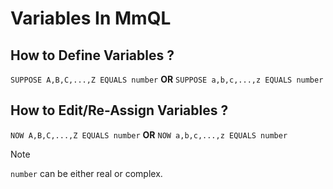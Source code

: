 # Variables In MmQL
## How to Define Variables ?
`SUPPOSE A,B,C,...,Z EQUALS number`
**OR**
`SUPPOSE a,b,c,...,z EQUALS number`
## How to Edit/Re-Assign Variables ?
`NOW A,B,C,...,Z EQUALS number` 
**OR** 
`NOW a,b,c,...,z EQUALS number`
> [!NOTE]
 > `number` can be either real or complex.